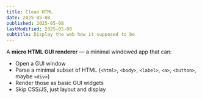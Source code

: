 ```yaml
---
title: Clean HTML
date: 2025-05-08
published: 2025-05-08
lastModified: 2025-05-08
subtitle: Display the web how it supposed to be
---
```

A **micro HTML GUI renderer** — a minimal windowed app that can:

- Open a GUI window
- Parse a minimal subset of HTML (`<html>`, `<body>`, `<label>`, `<a>`, `<button>`, maybe `<div>`)
- Render those as basic GUI widgets
- Skip CSS/JS, just layout and display